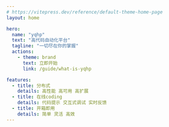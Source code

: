 ```yaml
---
# https://vitepress.dev/reference/default-theme-home-page
layout: home

hero:
  name: "yqhp"
  text: "高代码自动化平台"
  tagline: "一切尽在你的掌握"
  actions:
    - theme: brand
      text: 立即开始
      link: /guide/what-is-yqhp

features:
  - title: 分布式
    details: 高性能 高可用 高扩展
  - title: 在线coding
    details: 代码提示 交互式调试 实时反馈
  - title: 开箱即用
    details: 简单 灵活 高效
---
```


